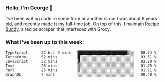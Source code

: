 ### Hello, I'm George 👋

I've been writing code in some form or another since I was about 8 years old, and recently made it my full-time job. On top of this, I maintain [Recipe Buddy](https://github.com/georgegebbett/recipe-buddy), a recipe scraper that interfaces with Grocy.  

<!--
**georgegebbett/georgegebbett** is a ✨ _special_ ✨ repository because its `README.md` (this file) appears on your GitHub profile.

Here are some ideas to get you started:

- 🔭 I’m currently working on ...
- 🌱 I’m currently learning ...
- 👯 I’m looking to collaborate on ...
- 🤔 I’m looking for help with ...
- 💬 Ask me about ...
- 📫 How to reach me: ...
- 😄 Pronouns: ...
- ⚡ Fun fact: ...
-->

### What I've been up to this week:
<!--START_SECTION:waka-->

```text
TypeScript      22 hrs 9 mins   ██████████████████████▒░░   88.74 %
Terraform       52 mins         █░░░░░░░░░░░░░░░░░░░░░░░░   03.51 %
JavaScript      32 mins         ▓░░░░░░░░░░░░░░░░░░░░░░░░   02.20 %
Text            26 mins         ▒░░░░░░░░░░░░░░░░░░░░░░░░   01.75 %
Perl            25 mins         ▒░░░░░░░░░░░░░░░░░░░░░░░░   01.71 %
GraphQL         7 mins          ░░░░░░░░░░░░░░░░░░░░░░░░░   00.48 %
```

<!--END_SECTION:waka-->
